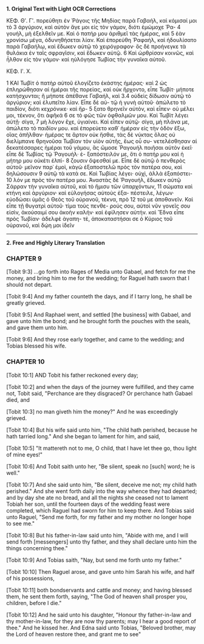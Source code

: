 **1. Original Text with Light OCR Corrections**

ΚΕΦ. Θʹ. Γʹ.
πορεύθητι ἐν Ῥάγοις τῆς Μηδίας παρὰ Γαβαήλ, καὶ κόμισαί μοι τὸ
3 ἀργύριον, καὶ αὐτὸν ἄγε μοι εἰς τὸν γάμον, διότι ἐμώμοχε Ῥα-
4 γουήλ, μὴ ἐξελθεῖν με. Καὶ ὁ πατήρ μου ἀριθμεῖ τὰς ἡμέρας, καὶ
5 ἐὰν χρονίσω μέγα, ὀδυνηθήσεται λίαν. Καὶ ἐπορεύθη Ῥαφαήλ,
καὶ ἠδουλίσατο παρὰ Γαβαήλῳ, καὶ ἔδωκεν αὐτῷ τὸ χειρόγραφον·
ὃς δὲ προήνεγκε τὰ θυλάκια ἐν ταῖς σφραγῖσιν, καὶ ἔδωκεν αὐτῷ.
6 Καὶ ὡρθρίσαν κοινῶς, καὶ ἦλθον εἰς τὸν γάμον· καὶ ηὐλόγησε
Τωβίας τὴν γυναῖκα αὐτοῦ.

ΚΕΦ. Ιʹ. Χ.

1 ΚΑΙ Τωβὶτ ὁ πατὴρ αὐτοῦ ἐλογίζετο ἑκάστης ἡμέρας· καὶ
2 ὡς ἐπληρώθησαν αἱ ἡμέραι τῆς πορείας, καὶ οὐκ ἤρχοντο, εἶπε
Τωβίτ· μήποτε κατήσχυνται; ἢ μήποτε ἀπέθανε Γαβαήλ, καὶ
3.4 οὐδεὶς δίδωσιν αὐτῷ τὸ ἀργύριον; καὶ ἐλυπεῖτο λίαν. Εἶπε δὲ αὐ-
τῷ ἡ γυνὴ αὐτοῦ· ἀπώλετο τὸ παιδίον, διότι κεχρόνικε· καὶ ἤρ-
5 ξατο θρηνεῖν αὐτὸν, καὶ εἶπεν· οὐ μέλει μοι, τέκνον, ὅτι ἀφῆκά
6 σε τὸ φῶς τῶν ὀφθαλμῶν μου. Καὶ Τωβὶτ λέγει αὐτῇ· σίγα,
7 μὴ λόγον ἔχε, ὑγιαίνει. Καὶ εἶπεν αὐτῷ· σίγα, μὴ πλάνα με,
ἀπώλετο τὸ παιδίον μου. καὶ ἐπορεύετο καθ᾽ ἡμέραν εἰς τὴν ὁδὸν
ἔξω, οἵας ἀπῆλθαν· ἡμέρας τε ἄρτον οὐκ ἤσθιε, τὰς δὲ νύκτας
ὅλας οὐ διελίμπανε θρηνοῦσα Τωβίαν τὸν υἱὸν αὐτῆς, ἕως οὗ συ-
νετελέσθησαν αἱ δεκατέσσαρες ἡμέραι τοῦ γάμου, ἃς ὤμοσε
Ῥαγουήλ ποιῆσαι αὐτὸν ἐκεῖ· εἶπε δὲ Τωβίας τῷ Ῥαγουήλ· ἐ-
ξαπόστειλόν με, ὅτι ὁ πατήρ μου καὶ ἡ μήτηρ μου οὐκέτι ἐλπί-
8 ζουσιν ὄψεσθαί με. Εἶπε δὲ αὐτῷ ὁ πενθερὸς αὐτοῦ· μεῖνον παρ᾿
ἐμοὶ, κἀγὼ ἐξαποστελῶ πρὸς τὸν πατέρα σου, καὶ δηλώσουσιν
9 αὐτῷ τὰ κατά σε. Καὶ Τωβίας λέγει· οὐχὶ, ἀλλὰ ἐξαπόστει-
10 λόν με πρὸς τὸν πατέρα μου. Ἀναστὰς δὲ Ῥαγουήλ, ἔδωκεν
αὐτῷ Σάρραν τὴν γυναῖκα αὐτοῦ, καὶ τὸ ἥμισυ τῶν ὑπαρχόντων,
11 σώματα καὶ κτήνη καὶ ἀργύριον· καὶ εὐλογήσας αὐτοὺς ἐξα-
πέστειλε, λέγων· εὐοδώσει ὑμᾶς ὁ Θεὸς τοῦ οὐρανοῦ, τέκνα, πρὸ
12 τοῦ με ἀποθανεῖν. Καὶ εἶπε τῇ θυγατρὶ αὐτοῦ· τίμα τοὺς πενθε-
ρούς σου, αὐτοὶ νῦν γονεῖς σου εἰσὶν, ἀκούσαιμί σου ἀκοὴν καλήν·
καὶ ἐφίλησεν αὐτήν. καὶ Ἔδνα εἶπε πρὸς Τωβίαν· ἀδελφὲ ἀγαπη-
τὲ, ἀποκαταστήσαι σε ὁ Κύριος τοῦ οὐρανοῦ, καὶ δῴη μοι ἰδεῖν

---

**2. Free and Highly Literary Translation**

### CHAPTER 9

[Tobit 9:3]
...go forth into Rages of Media unto Gabael, and fetch for me the money, and bring him to me for the wedding; for Raguel hath sworn that I should not depart.

[Tobit 9:4]
And my father counteth the days, and if I tarry long, he shall be greatly grieved.

[Tobit 9:5]
And Raphael went, and settled [the business] with Gabael, and gave unto him the bond; and he brought forth the pouches with the seals, and gave them unto him.

[Tobit 9:6]
And they rose early together, and came to the wedding; and Tobias blessed his wife.

### CHAPTER 10

[Tobit 10:1]
AND Tobit his father reckoned every day;

[Tobit 10:2]
and when the days of the journey were fulfilled, and they came not, Tobit said, "Perchance are they disgraced? Or perchance hath Gabael died, and

[Tobit 10:3]
no man giveth him the money?" And he was exceedingly grieved.

[Tobit 10:4]
But his wife said unto him, "The child hath perished, because he hath tarried long." And she began to lament for him, and said,

[Tobit 10:5]
"It mattereth not to me, O child, that I have let thee go, thou light of mine eyes!"

[Tobit 10:6]
And Tobit saith unto her, "Be silent, speak no [such] word; he is well."

[Tobit 10:7]
And she said unto him, "Be silent, deceive me not; my child hath perished." And she went forth daily into the way whence they had departed; and by day she ate no bread, and all the nights she ceased not to lament Tobiah her son, until the fourteen days of the wedding feast were completed, which Raguel had sworn for him to keep there. And Tobias said unto Raguel, "Send me forth, for my father and my mother no longer hope to see me."

[Tobit 10:8]
But his father-in-law said unto him, "Abide with me, and I will send forth [messengers] unto thy father, and they shall declare unto him the things concerning thee."

[Tobit 10:9]
And Tobias saith, "Nay, but send me forth unto my father."

[Tobit 10:10]
Then Raguel arose, and gave unto him Sarah his wife, and half of his possessions,

[Tobit 10:11]
both bondservants and cattle and money; and having blessed them, he sent them forth, saying, "The God of heaven shall prosper you, children, before I die."

[Tobit 10:12]
And he said unto his daughter, "Honour thy father-in-law and thy mother-in-law, for they are now thy parents; may I hear a good report of thee." And he kissed her. And Edna said unto Tobias, "Beloved brother, may the Lord of heaven restore thee, and grant me to see"